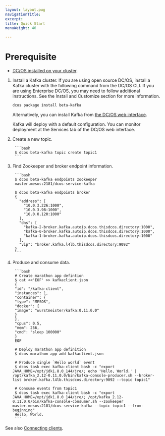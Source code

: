 ```yaml
---
layout: layout.pug
navigationTitle: 
excerpt:
title: Quick Start
menuWeight: 40

---
```


<!-- This source repo for this topic is https://github.com/mesosphere/dcos-commons -->


# Prerequisite

- [DC/OS installed on your cluster](/latest/administration/installing/).

1. Install a Kafka cluster. If you are using open source DC/OS, install a Kafka cluster with the following command from the DC/OS CLI. If you are using Enterprise DC/OS, you may need to follow additional instructions. See the Install and Customize section for more information.

   ```bash
   dcos package install beta-kafka
   ```

   Alternatively, you can install Kafka from [the DC/OS web interface](/latest/usage/webinterface/).

   Kafka will deploy with a default configuration. You can monitor deployment at the Services tab of the DC/OS web interface.

1. Create a new topic.

        ```bash
        $ dcos beta-kafka topic create topic1
        ```


1. Find Zookeeper and broker endpoint information.

        ```bash
        $ dcos beta-kafka endpoints zookeeper
        master.mesos:2181/dcos-service-kafka

        $ dcos beta-kafka endpoints broker
        {
          "address": [
            "10.0.3.226:1000",
            "10.0.3.98:1000",
            "10.0.0.120:1000"
          ],
          "dns": [
            "kafka-2-broker.kafka.autoip.dcos.thisdcos.directory:1000",
            "kafka-0-broker.kafka.autoip.dcos.thisdcos.directory:1000",
            "kafka-1-broker.kafka.autoip.dcos.thisdcos.directory:1000"
          ],
          "vip": "broker.kafka.l4lb.thisdcos.directory:9092"
        }
        ```

1. Produce and consume data.

        ```bash
        # Create marathon app defintion
        $ cat <<'EOF' >> kafkaclient.json
        {
        "id": "/kafka-client",
        "instances": 1,
        "container": {
        "type": "MESOS",
        "docker": {
        "image": "wurstmeister/kafka:0.11.0.0"
        }
        },
        "cpus": 0.5,
        "mem": 256,
        "cmd": "sleep 100000"
        }
        EOF
        
        # Deploy marathon app definition
        $ dcos marathon app add kafkaclient.json
        
        # Produce single `Hello world` event
        $ dcos task exec kafka-client bash -c "export JAVA_HOME=/opt/jdk1.8.0_144/jre/; echo 'Hello, World.' | /opt/kafka_2.12-0.11.0.0/bin/kafka-console-producer.sh --broker-list broker.kafka.l4lb.thisdcos.directory:9092 --topic topic1"
        
        # Consume events from topic1
        $ dcos task exec kafka-client bash -c "export JAVA_HOME=/opt/jdk1.8.0_144/jre/; /opt/kafka_2.12-0.11.0.0/bin/kafka-console-consumer.sh --zookeeper master.mesos:2181/dcos-service-kafka --topic topic1 --from-beginning"
        Hello, World.
        ```


See also [Connecting clients][1].

 [1]: /services/kafka/connecting-clients/
